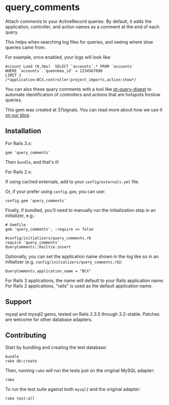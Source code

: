 # query_comments

Attach comments to your ActiveRecord queries. By default, it adds the application, controller, and action names as a
comment at the end of each query.

This helps when searching log files for queries, and seeing where slow queries came from.

For example, once enabled, your logs will look like:

    Account Load (0.3ms)  SELECT `accounts`.* FROM `accounts` 
    WHERE `accounts`.`queenbee_id` = 1234567890 
    LIMIT 1 
    /*application:BCX,controller:project_imports,action:show*/

You can also these query comments with a tool like [pt-query-digest](http://www.percona.com/doc/percona-toolkit/2.1/pt-query-digest.html#query-reviews) 
to automate identification of controllers and actions that are hotspots forslow queries.

This gem was created at 37signals. You can read more about how we use it [on
our blog](http://37signals.com/svn/posts/3130-tech-note-mysql-query-comments-in-rails).

## Installation

For Rails 3.x:

    gem 'query_comments'

Then `bundle`, and that's it!

For Rails 2.x:

If using cached externals, add to your `config/externals.yml` file.

Or, if your prefer using `config.gem`, you can use:

    config.gem 'query_comments'

Finally, if bundled, you'll need to manually run the initialization step in an
initializer, e.g.:
    
    # Gemfile
    gem 'query_comments', :require => false

    #config/initializers/query_comments.rb
    require 'query_comments'
    QueryComments::Railtie.insert

Optionally, you can set the application name shown in the log like so in an initializer (e.g. `config/initializers/query_comments.rb`):

    QueryComments.application_name = "BCX"

For Rails 3 applications, the name will default to your Rails application name.
For Rails 2 applications, "rails" is used as the default application name.

## Support

mysql and mysql2 gems, tested on Rails 2.3.5 through 3.2-stable. Patches are welcome for other database adapters. 

## Contributing

Start by bundling and creating the test database:

    bundle
    rake db:create

Then, running `rake` will run the tests just on the original MySQL adapter:

    rake

To run the test suite against both `mysql2` and the original adapter:

    rake test:all

